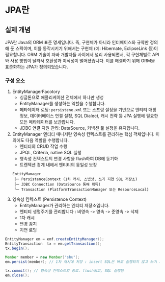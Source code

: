 # JPA란
## 실제 개념
JPA란 Java의 ORM 표준 명세입니다. 즉, 구현체가 아니라 인터페이스와 규약만 정의해 둔 스펙이며, 이를 동작시키기 위해서는 구현체 (예: Hibernate, EclipseLink 등)이 필요합니다. 
ORM 기술이 자바 개발자들 사이에서 널리 사용되면서, 각 구현체별로 API와 사용 방법이 달라서 호환성과 이식성이 떨어졌습니다. 
이를 해결하기 위해 ORM을 표준화하는 JPA가 정의되었습니다. 

### 구성 요소
1. EntityManagerFacotory
    * 싱글톤으로 애플리케이션 전체에서 하나만 생성
    * EntityManager를 생성하는 역할을 수행합니다.
    * 메타데이터 로딩: `persistene.xml` 또는 스프링 설정을 기반으로 엔티티 매핑 정보, 데이터베이스 연결 설정, SQL Dialect, 캐시 전략 등 JPA 실행에 필요한 모든 메타데이터를 보관합니다.
    * JDBC 연결 자원 관리: DataSource, 커넥션 풀 설정을 유지합니다. 
1. EntityManager
    엔티티 매니저란 영속성 컨텍스트를 관리하는 핵심 객체입니다. 이외에도 다음 역할을 수행합니다. 
    * 엔티티의 CRUD 작업 수행
    * JPQL, Criteria, native SQL 실행
    * 영속성 컨텍스트의 변경 사항을 flush하여 DB에 동기화
    * 트랜젝션 경계 내에서 엔티티의 동일성 보장
    ```
    EntityManager
     ├─ PersistenceContext (1차 캐시, 스냅샷, 쓰기 지연 SQL 저장소)
     ├─ JDBC Connection (DataSource 통해 획득)
     └─ Transaction (PlatformTransactionManager 또는 ResourceLocal)
    ```
1. 영속성 컨텍스트 (Persistence Context)
    * EntityManager가 관리하는 엔티티 저장소입니다.
    * 엔티티 생명주기를 관리합니다 : 비영속 -> 영속 -> 준영속 -> 삭제
    * 1차 캐시
    * 변경 감지
    * 지연 로딩

```java
EntityManager em = emf.createEntityManager();
EntityTransaction  tx = em.getTransaction();
tx.begin();

Member member = new Member("shu");
em.persist(member); // 1차 캐시에 저장 : insert SQL은 바로 실행되지 않고 쓰기 지연 저장소에 저장됨

tx.commit(); // 영속성 컨텍스트의 종료. flush되고, SQL 실행됨
em.close();
```
